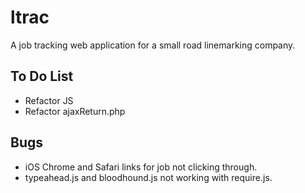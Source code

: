 # ltrac
A job tracking web application for a small road linemarking company.

## To Do List ##
* Refactor JS
* Refactor ajaxReturn.php

## Bugs ##
* iOS Chrome and Safari links for job not clicking through.
* typeahead.js and bloodhound.js not working with require.js.
